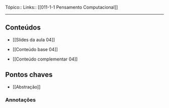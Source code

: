 Tópico::
Links:: [[011-1-1 Pensamento Computacional]]

---
## Conteúdos


- [[Slides da aula 04]]

- [[Conteúdo base 04]] 

- [[Conteúdo complementar 04]]

## Pontos chaves

- [[Abstração]]

### Annotações


